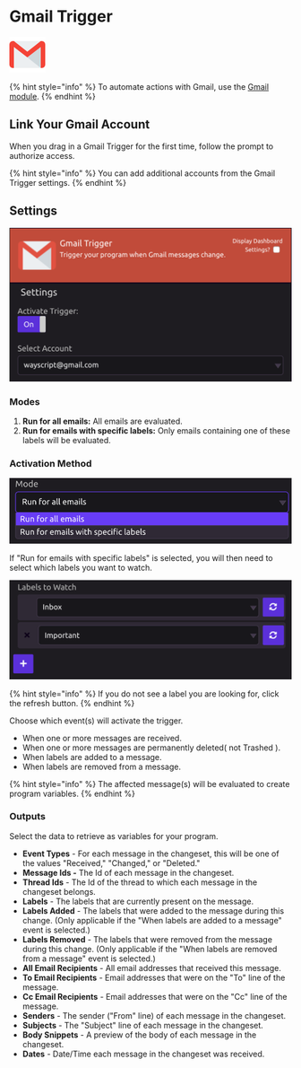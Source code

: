 # Gmail Trigger

![Run your program when Gmail messages change.](../../.gitbook/assets/gmail.png)

{% hint style="info" %}
To automate actions with Gmail, use the [Gmail module](../modules/gmail.md).
{% endhint %}

## Link Your Gmail Account

When you drag in a Gmail Trigger for the first time, follow the prompt to authorize access.

{% hint style="info" %}
You can add additional accounts from the Gmail Trigger settings.
{% endhint %}

## Settings

![](../../.gitbook/assets/screen-shot-2019-07-15-at-12.41.52-pm.png)

### Modes

1. **Run for all emails:** All emails are evaluated.
2. **Run for emails with specific labels:** Only emails containing one of these labels will be evaluated.

### Activation Method

![](../../.gitbook/assets/screen-shot-2019-07-15-at-12.41.24-pm.png)

If "Run for emails with specific labels" is selected, you will then need to select which labels you want to watch.

![](../../.gitbook/assets/screen-shot-2019-07-15-at-12.42.21-pm.png)

{% hint style="info" %}
If you do not see a label you are looking for, click the refresh button.
{% endhint %}

Choose which event\(s\) will activate the trigger.

* When one or more messages are received.
* When one or more messages are permanently deleted\( not Trashed \).
* When labels are added to a message.
* When labels are removed from a message.

{% hint style="info" %}
The affected message\(s\) will be evaluated to create program variables. 
{% endhint %}

### Outputs

Select the data to retrieve as variables for your program.

* **Event Types** - For each message in the changeset, this will be one of the values "Received," "Changed," or "Deleted."
* **Message Ids -** The Id of each message in the changeset.
* **Thread Ids** - The Id of the thread to which each message in the changeset belongs.
* **Labels** - The labels that are currently present on the message.
* **Labels Added** - The labels that were added to the message during this change. \(Only applicable if the "When labels are added to a message" event is selected.\)
* **Labels Removed** - The labels that were removed from the message during this change. \(Only applicable if the "When labels are removed from a message" event is selected.\)
* **All Email Recipients** - All email addresses that received this message.
* **To Email Recipients** - Email addresses that were on the "To" line of the message.
* **Cc Email Recipients** - Email addresses that were on the "Cc" line of the message.
* **Senders** - The sender \("From" line\) of each message in the changeset.
* **Subjects** - The "Subject" line of each message in the changeset.
* **Body Snippets** - A preview of the body of each message in the changeset.
* **Dates** - Date/Time each message in the changeset was received.

